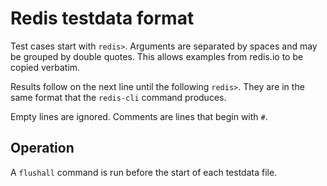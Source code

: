 # Redis testdata format

Test cases start with `redis>`.
Arguments are separated by spaces and may be grouped by double quotes.
This allows examples from redis.io to be copied verbatim.

Results follow on the next line until the following `redis>`.
They are in the same format that the `redis-cli` command produces.

Empty lines are ignored.
Comments are lines that begin with `#`.

## Operation

A `flushall` command is run before the start of each testdata file.
